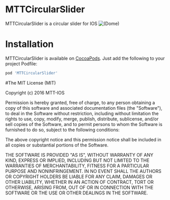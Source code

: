 # MTTCircularSlider

MTTCircularSlider is a circular slider for IOS 
![(Dome)](http://ww4.sinaimg.cn/large/abb730d0gw1f1kz527wcmg208w0fs0yi.gif)

# Installation

MTTCircularSlider is available on [CocoaPods](http://cocoapods.org). Just add the following to your project Podfile:

```ruby
pod 'MTTCircularSlider'
```


#The MIT License (MIT)

Copyright (c) 2016 MTT-IOS

Permission is hereby granted, free of charge, to any person obtaining a copy
of this software and associated documentation files (the "Software"), to deal
in the Software without restriction, including without limitation the rights
to use, copy, modify, merge, publish, distribute, sublicense, and/or sell
copies of the Software, and to permit persons to whom the Software is
furnished to do so, subject to the following conditions:

The above copyright notice and this permission notice shall be included in all
copies or substantial portions of the Software.

THE SOFTWARE IS PROVIDED "AS IS", WITHOUT WARRANTY OF ANY KIND, EXPRESS OR
IMPLIED, INCLUDING BUT NOT LIMITED TO THE WARRANTIES OF MERCHANTABILITY,
FITNESS FOR A PARTICULAR PURPOSE AND NONINFRINGEMENT. IN NO EVENT SHALL THE
AUTHORS OR COPYRIGHT HOLDERS BE LIABLE FOR ANY CLAIM, DAMAGES OR OTHER
LIABILITY, WHETHER IN AN ACTION OF CONTRACT, TORT OR OTHERWISE, ARISING FROM,
OUT OF OR IN CONNECTION WITH THE SOFTWARE OR THE USE OR OTHER DEALINGS IN THE
SOFTWARE.
